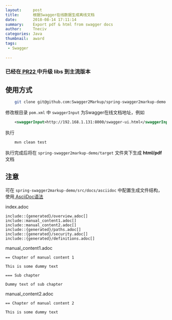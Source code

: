 ```yaml
---
layout:     post
title:      根据Swagger在线数据生成离线文档
date:       2018-08-14 17:11:14
summary:    Export pdf & html from swagger docs
author:     Tneciv
categories: Java
thumbnail:  award
tags:
 - Swagger
 
---
```


### 已经在[ PR22 ](https://github.com/Swagger2Markup/spring-swagger2markup-demo/pull/22)中升级 libs 到主流版本

## 使用方式

```bash
    git clone git@github.com:Swagger2Markup/spring-swagger2markup-demo.git
``` 

修改根目录 ``pom.xml`` 中 ``swaggerInput`` 为Swagger在线文档地址，例如
```xml
    <swaggerInput>http://192.168.1.131:8000/swagger-ui.html</swaggerInput>
```

执行
```bash
    mvn clean test
```

执行完成后将在 ``spring-swagger2markup-demo/target`` 文件夹下生成 **html/pdf** 文档

## 注意

可在 ``spring-swagger2markup-demo/src/docs/asciidoc`` 中配置生成文件结构，使用[ AsciiDoc语法 ](https://www.w3cschool.cn/solr_doc/solr_doc-d6532jwv.html)

index.adoc
```
include::{generated}/overview.adoc[]
include::manual_content1.adoc[]
include::manual_content2.adoc[]
include::{generated}/paths.adoc[]
include::{generated}/security.adoc[]
include::{generated}/definitions.adoc[]
```

manual_content1.adoc
```
== Chapter of manual content 1

This is some dummy text

=== Sub chapter

Dummy text of sub chapter
```

manual_content2.adoc
```
== Chapter of manual content 2

This is some dummy text
```


